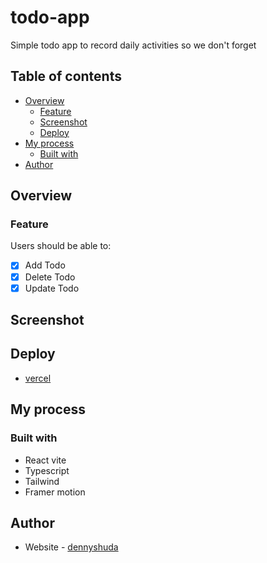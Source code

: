 # todo-app

Simple todo app to record daily activities so we don't forget

## Table of contents

- [Overview](#overview)
  - [Feature](#feature)
  - [Screenshot](#screenshot)
  - [Deploy](#deploy)
- [My process](#my-process)
  - [Built with](#built-with)
- [Author](#author)

## Overview

### Feature

Users should be able to:

- [x] Add Todo
- [x] Delete Todo
- [x] Update Todo

## Screenshot

## Deploy

- [vercel](https://todo-app-denny.vercel.app/)

## My process

### Built with

- React vite
- Typescript
- Tailwind
- Framer motion

## Author

- Website - [dennyshuda](https://github.com/dennyshuda)
